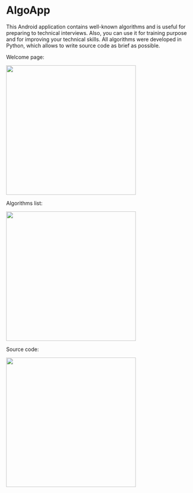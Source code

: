 # AlgoApp
This Android application contains well-known algorithms and is useful for preparing to technical interviews. Also, you can use it for training purpose and for improving your technical skills.
All algorithms were developed in Python, which allows to write source code as brief as possible. 

Welcome page:

<p align="left">
  <img src="https://i.ibb.co/HncPbhq/Screenshot-20181201-215727.png" width="350">
</p>

Algorithms list: 

<p align="left">
  <img src="https://i.ibb.co/v4wZL49/Screenshot-20181201-184344.png" width="350">
</p>

Source code:

<p align="left">
  <img src="https://i.ibb.co/QbX9N5k/Screenshot-20181201-184421.png" width="350">
</p>
